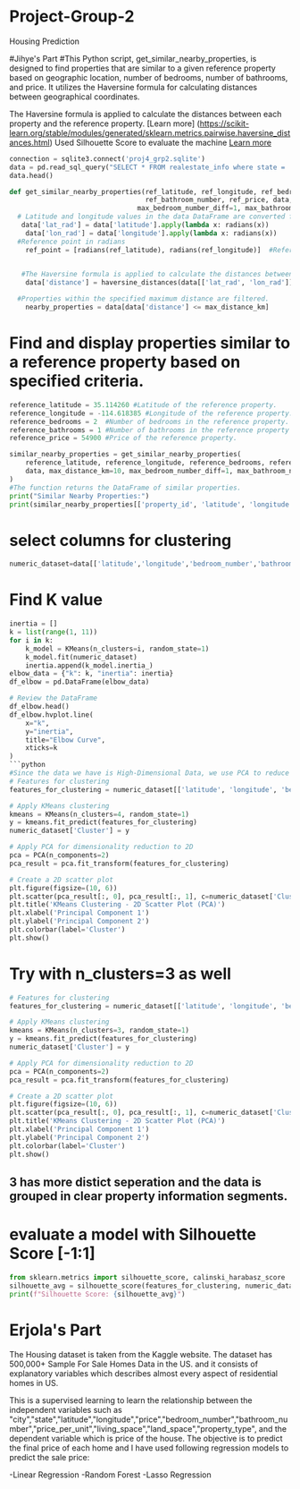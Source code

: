 # Project-Group-2
Housing Prediction

#Jihye's Part
#This Python script, get_similar_nearby_properties, is designed to find properties that are similar to a given reference property based on geographic location, number of bedrooms, number of bathrooms, and price. It utilizes the Haversine formula for calculating distances between geographical coordinates.

The Haversine formula is applied to calculate the distances between each property and the reference property.
[Learn more] (https://scikit-learn.org/stable/modules/generated/sklearn.metrics.pairwise.haversine_distances.html)
Used Silhouette Score to evaluate the machine
[Learn more](https://scikit-learn.org/stable/modules/generated/sklearn.metrics.silhouette_score.html)

```python
connection = sqlite3.connect('proj4_grp2.sqlite')
data = pd.read_sql_query("SELECT * FROM realestate_info where state = 'AZ'", connection)
data.head()
```

```python
def get_similar_nearby_properties(ref_latitude, ref_longitude, ref_bedroom_number, 
                                  ref_bathroom_number, ref_price, data, max_distance_km=10,
                                max_bedroom_number_diff=1, max_bathroom_number_diff=1, max_price_diff=50000):
  # Latitude and longitude values in the data DataFrame are converted from degrees to radians
   data['lat_rad'] = data['latitude'].apply(lambda x: radians(x))
    data['lon_rad'] = data['longitude'].apply(lambda x: radians(x))
  #Reference point in radians
    ref_point = [radians(ref_latitude), radians(ref_longitude)]  #Reference point in radians
    

   #The Haversine formula is applied to calculate the distances between each property and the reference property.
    data['distance'] = haversine_distances(data[['lat_rad', 'lon_rad']].values, [ref_point]).reshape(-1) * 6371.0

  #Properties within the specified maximum distance are filtered.
    nearby_properties = data[data['distance'] <= max_distance_km]
```

# Find and display properties similar to a reference property based on specified criteria. 
```python
reference_latitude = 35.114260 #Latitude of the reference property.
reference_longitude = -114.618385 #Longitude of the reference property.
reference_bedrooms = 2  #Number of bedrooms in the reference property.
reference_bathrooms = 1 #Number of bathrooms in the reference property
reference_price = 54900 #Price of the reference property.

similar_nearby_properties = get_similar_nearby_properties(
    reference_latitude, reference_longitude, reference_bedrooms, reference_bathrooms, reference_price,
    data, max_distance_km=10, max_bedroom_number_diff=1, max_bathroom_number_diff=1, max_price_diff=50000
)
#The function returns the DataFrame of similar properties.
print("Similar Nearby Properties:")
print(similar_nearby_properties[['property_id', 'latitude', 'longitude', 'distance', 'bedroom_number', 'bathroom_number', 'living_space', 'price']])
```
# select columns for clustering
```python
numeric_dataset=data[['latitude','longitude','bedroom_number','bathroom_number','price']]
```
# Find K value
```python
inertia = []
k = list(range(1, 11))
for i in k:
    k_model = KMeans(n_clusters=i, random_state=1)
    k_model.fit(numeric_dataset)
    inertia.append(k_model.inertia_)
elbow_data = {"k": k, "inertia": inertia}
df_elbow = pd.DataFrame(elbow_data)

# Review the DataFrame
df_elbow.head()
df_elbow.hvplot.line(
    x="k", 
    y="inertia", 
    title="Elbow Curve", 
    xticks=k
)
```python
#Since the data we have is High-Dimensional Data, we use PCA to reduce the dimensionality by capturing the most important variations in the data.
# Features for clustering
features_for_clustering = numeric_dataset[['latitude', 'longitude', 'bedroom_number', 'bathroom_number', 'price']]

# Apply KMeans clustering
kmeans = KMeans(n_clusters=4, random_state=1)
y = kmeans.fit_predict(features_for_clustering)
numeric_dataset['Cluster'] = y

# Apply PCA for dimensionality reduction to 2D
pca = PCA(n_components=2)
pca_result = pca.fit_transform(features_for_clustering)

# Create a 2D scatter plot
plt.figure(figsize=(10, 6))
plt.scatter(pca_result[:, 0], pca_result[:, 1], c=numeric_dataset['Cluster'], cmap='viridis', alpha=0.8)
plt.title('KMeans Clustering - 2D Scatter Plot (PCA)')
plt.xlabel('Principal Component 1')
plt.ylabel('Principal Component 2')
plt.colorbar(label='Cluster')
plt.show()
```

# Try with n_clusters=3 as well
```python
# Features for clustering
features_for_clustering = numeric_dataset[['latitude', 'longitude', 'bedroom_number', 'bathroom_number', 'price']]

# Apply KMeans clustering
kmeans = KMeans(n_clusters=3, random_state=1)
y = kmeans.fit_predict(features_for_clustering)
numeric_dataset['Cluster'] = y

# Apply PCA for dimensionality reduction to 2D
pca = PCA(n_components=2)
pca_result = pca.fit_transform(features_for_clustering)

# Create a 2D scatter plot
plt.figure(figsize=(10, 6))
plt.scatter(pca_result[:, 0], pca_result[:, 1], c=numeric_dataset['Cluster'], cmap='viridis', alpha=0.8)
plt.title('KMeans Clustering - 2D Scatter Plot (PCA)')
plt.xlabel('Principal Component 1')
plt.ylabel('Principal Component 2')
plt.colorbar(label='Cluster')
plt.show()
```
## 3 has more distict seperation and the data is grouped in clear property information segments.

# evaluate a model with Silhouette Score [-1:1]
```python
from sklearn.metrics import silhouette_score, calinski_harabasz_score
silhouette_avg = silhouette_score(features_for_clustering, numeric_dataset['Cluster'])
print(f"Silhouette Score: {silhouette_avg}")

```
# Erjola's Part

The Housing dataset is taken from the Kaggle website. The dataset has 500,000+ Sample For Sale Homes Data in the US. and it consists of explanatory variables which describes almost every aspect of residential homes in US.

This is a supervised learning to learn the relationship between the independent variables such as "city","state","latitude","longitude","price","bedroom_number","bathroom_number","price_per_unit","living_space","land_space","property_type", and the dependent variable which is price of the house. The objective is to predict the final price of each home and I have used following regression models to predict the sale price:

-Linear Regression
-Random Forest
-Lasso Regression




